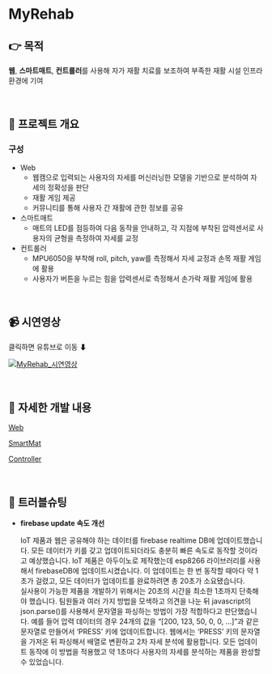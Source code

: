 # MyRehab

## 👉 목적

**웹**, **스마트매트**, **컨트롤러**를 사용해 자가 재활 치료를 보조하여 부족한 재활 시설 인프라 환경에 기여

<br>

## 🔎 프로젝트 개요

 
### 구성
+ Web
  + 웹캠으로 입력되는 사용자의 자세를 머신러닝한 모델을 기반으로 분석하여 자세의 정확성을 판단 
  + 재활 게임 제공 
  + 커뮤니티를 통해 사용자 간 재활에 관한 정보를 공유
+ 스마트매트
  + 매트의 LED를 점등하여 다음 동작을 안내하고, 각 지점에 부착된 압력센서로 사용자의 균형을 측정하여 자세를 교정
+ 컨트롤러 
  + MPU6050을 부착해 roll, pitch, yaw를 측정해서 자세 교정과 손목 재활 게임에 활용 
  + 사용자가 버튼을 누르는 힘을 압력센서로 측정해서 손가락 재활 게임에 활용

 
<br>

## 📹 시연영상

클릭하면 유튜브로 이동 ⬇

[![MyRehab_시연영상](http://img.youtube.com/vi/qF2fW21TfUo/0.jpg)](https://youtu.be/qF2fW21TfUo?t=0s) 

<br>

## 🧐 자세한 개발 내용

[Web](./web.md)

[SmartMat](./smartmat.md)

[Controller](./controller.md)

<br>

## 🔨 트러블슈팅

+ **firebase update 속도 개선**

   IoT 제품과 웹은 공유해야 하는 데이터를 firebase realtime DB에 업데이트했습니다. 모든 데이터가 키를 갖고 업데이트되더라도 충분히 빠른 속도로 동작할 것이라고 예상했습니다. IoT 제품은 아두이노로 제작했는데 esp8266 라이브러리를 사용해서 firebaseDB에 업데이트시켰습니다. 이 업데이트는 한 번 동작할 때마다 약 1초가 걸렸고, 모든 데이터가 업데이트를 완료하려면 총 20초가 소요됐습니다. <br>
 실사용이 가능한 제품을 개발하기 위해서는 20초의 시간을 최소한 1초까지 단축해야 했습니다. 팀원들과 여러 가지 방법을 모색하고 의견을 나눈 뒤 javascript의 json.parse()를 사용해서 문자열을 파싱하는 방법이 가장 적합하다고 판단했습니다. 예를 들어 압력 데이터의 경우 24개의 값을 “[200, 123, 50, 0, 0, …]”과 같은 문자열로 만들어서 ‘PRESS’ 키에 업데이트합니다. 웹에서는 ‘PRESS’ 키의 문자열을 가져온 뒤 파싱해서 배열로 변환하고 2차 자세 분석에 활용합니다. 모든 업데이트 동작에 이 방법을 적용했고 약 1초마다 사용자의 자세를 분석하는 제품을 완성할 수 있었습니다.
